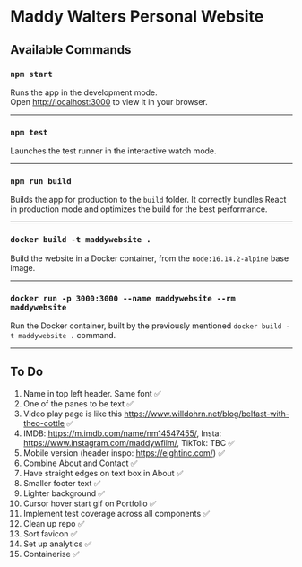 # Maddy Walters Personal Website
## Available Commands
### `npm start`

Runs the app in the development mode.\
Open [http://localhost:3000](http://localhost:3000) to view it in your browser.

---

### `npm test`

Launches the test runner in the interactive watch mode.

---

### `npm run build`

Builds the app for production to the `build` folder.
It correctly bundles React in production mode and optimizes the build for the best performance.

---

### `docker build -t maddywebsite .`

Build the website in a Docker container, from the `node:16.14.2-alpine` base image.

---

### `docker run -p 3000:3000 --name maddywebsite --rm maddywebsite`

Run the Docker container, built by the previously mentioned `docker build -t maddywebsite .` command.

---


## To Do

1. Name in top left header. Same font ✅
2. One of the panes to be text ✅
3. Video play page is like this https://www.willdohrn.net/blog/belfast-with-theo-cottle ✅
4. IMDB: https://m.imdb.com/name/nm14547455/,
Insta: https://www.instagram.com/maddywfilm/,
TikTok: TBC ✅
5. Mobile version (header inspo: https://eightinc.com/) ✅
6. Combine About and Contact ✅
7. Have straight edges on text box in About ✅
8. Smaller footer text ✅
9. Lighter background ✅
10. Cursor hover start gif on Portfolio ✅
11. Implement test coverage across all components ✅
12. Clean up repo ✅
13. Sort favicon ✅
14. Set up analytics ✅
15. Containerise ✅
